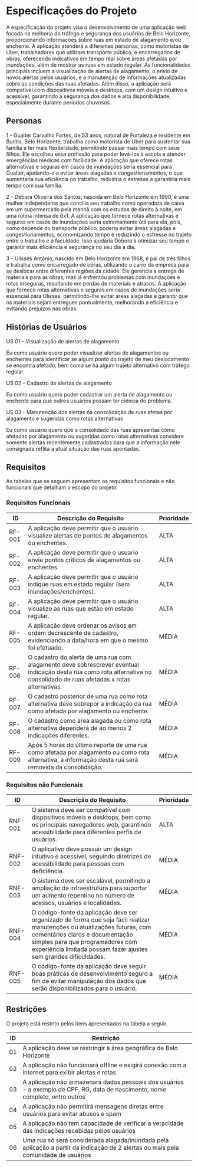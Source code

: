 # Especificações do Projeto

A especificação do projeto visa o desenvolvimento de uma aplicação web focada na melhoria do tráfego e segurança dos usuários de Belo Horizonte, proporcionando informações sobre ruas em estado de alagamento e/ou enchente. A aplicação atenderá a diferentes personas, como motoristas de Uber, trabalhadores que utilizam transporte público, e encarregados de obras, oferecendo indicativos em tempo real sobre áreas afetadas por inundações, além de mostrar as ruas em estado regular. As funcionalidades principais incluem a visualização de alertas de alagamento, o envio de novos alertas pelos usuários, e a manutenção de informações atualizadas sobre as condições das ruas afetadas. Além disso, a aplicação será compatível com dispositivos móveis e desktops, com um design intuitivo e acessível, garantindo a segurança dos dados e alta disponibilidade, especialmente durante períodos chuvosos. 

## Personas

1 - Gualter Carvalho Fortes, de 53 anos, natural de Fortaleza e residente em Buritis, Belo Horizonte, trabalha como motorista de Uber para sustentar sua família e ter mais flexibilidade, permitindo passar mais tempo com seus filhos. Ele escolheu essa profissão para poder levá-los à escola e atender emergências médicas com facilidade. A aplicação que oferece rotas alternativas e seguras em casos de inundações seria essencial para Gualter, ajudando-o a evitar áreas alagadas e congestionamentos, o que aumentaria sua eficiência no trabalho, reduziria o estresse e garantiria mais tempo com sua família.

2 - Débora Oliveira dos Santos, nascida em Belo Horizonte em 1990, é uma mulher independente que concilia seu trabalho como operadora de caixa em um supermercado pela manhã com os estudos de direito à noite, em uma rotina intensa de 6x1. A aplicação que fornece rotas alternativas e seguras em casos de inundações seria extremamente útil para ela, pois, como depende do transporte público, poderia evitar áreas alagadas e congestionamentos, economizando tempo e reduzindo o estresse no trajeto entre o trabalho e a faculdade. Isso ajudaria Débora a otimizar seu tempo e garantir mais eficiência e segurança no seu dia a dia.

3 - Ulisses Antônio, nascido em Belo Horizonte em 1968, é pai de três filhos e trabalha como encarregado de obras, utilizando o carro da empresa para se deslocar entre diferentes regiões da cidade. Ele gerencia a entrega de materiais para as obras, mas já enfrentou problemas com inundações e rotas inseguras, resultando em perdas de materiais e atrasos. A aplicação que fornece rotas alternativas e seguras em casos de inundações seria essencial para Ulisses, permitindo-lhe evitar áreas alagadas e garantir que os materiais sejam entregues pontualmente, melhorando a eficiência e evitando prejuízos nas obras.


## Histórias de Usuários

US 01 – Visualização de alertas de alagamento

Eu como usuário quero poder visualizar alertas de alagamentos ou enchentes para identificar se algum ponto do trajeto de meu deslocamento se encontra afetado, bem como se há algum trajeto alternativo com tráfego regular.

US 02 – Cadastro de alertas de alagamento

Eu como usuário quero poder cadastrar um alerta de alagamento ou enchente para que outros usuários possam ter ciência do problema.

US 03 - Manutenção dos alertas na consolidação de ruas afetas por alagamento e sugeridas como rotas alternativas

Eu como usuário quero que o consolidado das ruas apresentas como afetadas por alagamento ou sugeridas como rotas alternativas considere somente alertas recentemente cadastrados para que a informação nele consignada reflita a atual situação das ruas apontadas.

## Requisitos

As tabelas que se seguem apresentam os requisitos funcionais e não funcionais que detalham o escopo do projeto.

### Requisitos Funcionais

|ID    | Descrição do Requisito  | Prioridade | 
|------|-----------------------------------------|----| 
|RF-001| A aplicação deve permitir que o usuário visualize alertas de pontos de alagamentos ou enchentes. | ALTA |  
|RF-002| A aplicação deve permitir que o usuario envie pontos criticos de alagamentos ou enchentes. | ALTA | 
|RF-003| A aplicação deve permitir que o usuário indique ruas em estado regular (sem inundações/enchentes). | ALTA |
|RF-004| A aplicação deve permitir que o usuário visualize as ruas que estão em estado regular. | ALTA |
|RF-005| A aplicação deve ordenar os avisos em ordem decrescente de cadastro, evidenciando a data/hora em que o mesmo foi efetuado. | MÉDIA |
|RF-006| O cadastro do alerta de uma rua com alagamento deve sobrescrever eventual indicação desta rua como rota alternativa no consolidado de ruas afetadas x rotas alternativas. | MÉDIA |
|RF-007| O cadastro posterior de uma rua como rota alternativa deve sobrepor a indicação da rua como afetada por alagamento ou enchente. | MÉDIA |
|RF-008| O cadastro como área alagada ou como rota alternativa dependerá de ao menos 2 indicações diferentes. | MÉDIA |
|RF-009| Após 5 horas do último reporte de uma rua como afetada por alagamento ou como rota alternativa, a informação desta rua será removida da consolidação. | MÉDIA |



### Requisitos não Funcionais

|ID     | Descrição do Requisito  |Prioridade |
|-------|-------------------------|----|
|RNF-001|O sistema deve ser compatível com dispositivos móveis e desktops, bem como os principais navegadores web, garantindo acessibilidade para diferentes perfis de usuários.| ALTA | 
|RNF-002|O aplicativo deve possuir um design intuitivo e acessível, seguindo diretrizes de acessibilidade para pessoas com deficiência. | MÉDIA |
|RNF-003|O sistema deve ser escalável, permitindo a ampliação da infraestrutura para suportar um aumento repentino no número de acessos, usuários e localidades. | MÉDIA |
|RNF-004|O código-fonte da aplicação deve ser organizado de forma que seja fácil realizar manutenções ou atualizações futuras, com comentários claros e documentação simples para que programadores com experiência limitada possam fazer ajustes sem grandes dificuldades. | MÉDIA |
|RNF-005|O código-fonte da aplicação deve seguir boas práticas de desenvolvimento seguro a fim de evitar manipulação dos dados que serão disponibilizados para o usuário. | MÉDIA |

## Restrições

O projeto está restrito pelos itens apresentados na tabela a seguir.

|ID| Restrição                                             |
|--|-------------------------------------------------------|
|01| A aplicação deve se restringir à área geográfica de Belo Horizonte |
|02| A aplicação não funcionará offline e exigirá conexão com a internet para exibir alertas e rotas |
|03| A aplicação não armazenará dados pessoais dos usuários - a exemplo de CPF, RG, data de nascimento, nome completo, entre outros |
|04| A aplicação não permitirá mensagens diretas entre usuários para evitar abusos e spam |
|05| A aplicação não tem capacidade de verificar a veracidade das indicações recebidas pelos usuários | 
|06| Uma rua só será considerada alagada/inundada pela aplicação a partir da indicação de 2 alertas ou mais pela comunidade de usuários | 
